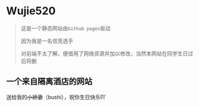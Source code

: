 # Wujie520

> 这是一个静态网站由`Github pages`驱动
>
> 因为我是一名信竞选手
>
> 对前端不太了解，便借用了网络资源并加以修改，当然本网站在同学生日过后将删

## 一个来自隔离酒店的网站

送给我的~~小娇妻~~（bushi），祝你生日快乐吖
